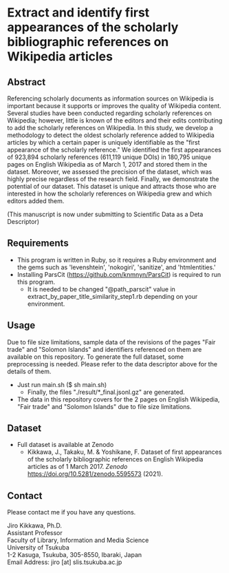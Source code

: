 # Extract and identify first appearances of the scholarly bibliographic references on Wikipedia articles

## Abstract
Referencing scholarly documents as information sources on Wikipedia is important because it supports or improves the quality of Wikipedia content. Several studies have been conducted regarding scholarly references on Wikipedia; however, little is known of the editors and their edits contributing to add the scholarly references on Wikipedia. In this study, we develop a methodology to detect the oldest scholarly reference added to Wikipedia articles by which a certain paper is uniquely identifiable as the "first appearance of the scholarly reference." We identified the first appearances of 923,894 scholarly references (611,119 unique DOIs) in 180,795 unique pages on English Wikipedia as of March 1, 2017 and stored them in the dataset. Moreover, we assessed the precision of the dataset, which was highly precise regardless of the research field. Finally, we demonstrate the potential of our dataset. This dataset is unique and attracts those who are interested in how the scholarly references on Wikipedia grew and which editors added them.

(This manuscript is now under submitting to Scientific Data as a Deta Descriptor)

## Requirements
- This program is written in Ruby, so it requires a Ruby environment and the gems such as 'levenshtein', 'nokogiri', 'sanitize', and 'htmlentities.'
- Installing ParsCit (https://github.com/knmnyn/ParsCit) is required to run this program.
  - It is needed to be changed "@path_parscit" value in extract_by_paper_title_similarity_step1.rb depending on your environment.

## Usage
Due to file size limitations, sample data of the revisions of the pages "Fair trade" and "Solomon Islands" and identifiers referenced on them are available on this repository. To generate the full dataset, some preprocessing is needed. Please refer to the data descriptor above for the details of them.

- Just run main.sh ($ sh main.sh)
  - Finally, the files "./result/*_final.jsonl.gz" are generated.
- The data in this repository covers for the 2 pages on English Wikipedia, "Fair trade" and "Solomon Islands" due to file size limitations.

## Dataset
- Full dataset is available at Zenodo
  - Kikkawa, J., Takaku, M. & Yoshikane, F. Dataset of first appearances of the scholarly bibliographic references on English Wikipedia articles as of 1 March 2017. *Zenodo* https://doi.org/10.5281/zenodo.5595573 (2021).

## Contact

Please contact me if you have any questions.

Jiro Kikkawa, Ph.D. <br>
Assistant Professor <br>
Faculty of Library, Information and Media Science <br>
University of Tsukuba <br>
1-2 Kasuga, Tsukuba, 305-8550, Ibaraki, Japan <br>
Email Address: jiro [at] slis.tsukuba.ac.jp
